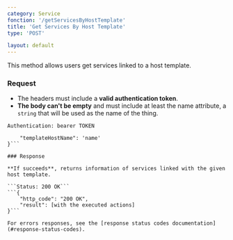```yaml
---
category: Service
fonction: '/getServicesByHostTemplate'
title: 'Get Services By Host Template'
type: 'POST'

layout: default
---
```


This method allows users get services linked to a host template.

### Request

* The headers must include a **valid authentication token**.
* **The body can't be empty** and must include at least the name attribute, a `string` that will be used as the name of the thing.

```Authentication: bearer TOKEN```
```{
    "templateHostName": 'name'
}```

### Response

**If succeeds**, returns information of services linked with the given host template.

```Status: 200 OK```
```{
    "http_code": "200 OK", 
    "result": [with the executed actions]
}```

For errors responses, see the [response status codes documentation](#response-status-codes).

